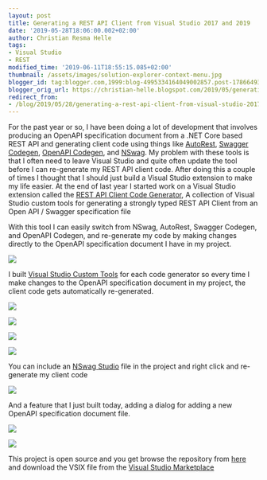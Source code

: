 ```yaml
---
layout: post
title: Generating a REST API Client from Visual Studio 2017 and 2019
date: '2019-05-28T18:06:00.002+02:00'
author: Christian Resma Helle
tags: 
- Visual Studio 
- REST
modified_time: '2019-06-11T18:55:15.085+02:00'
thumbnail: /assets/images/solution-explorer-context-menu.jpg
blogger_id: tag:blogger.com,1999:blog-4995334164049002857.post-1786649372449479397
blogger_orig_url: https://christian-helle.blogspot.com/2019/05/generating-rest-api-client-from-visual.html
redirect_from:
- /blog/2019/05/28/generating-a-rest-api-client-from-visual-studio-2017-and-2019/
---
```


For the past year or so, I have been doing a lot of development that involves producing an OpenAPI specification document from a .NET Core based REST API and generating client code using things like [AutoRest](https://github.com/Azure/autorest), [Swagger Codegen](https://github.com/swagger-api/swagger-codegen), [OpenAPI Codegen](https://github.com/OpenAPITools/openapi-generator), and [NSwag](https://github.com/RicoSuter/NSwag). My problem with these tools is that I often need to leave Visual Studio and quite often update the tool before I can re-generate my REST API client code. After doing this a couple of times I thought that I should just build a Visual Studio extension to make my life easier. At the end of last year I started work on a Visual Studio extension called the [REST API Client Code Generator](https://marketplace.visualstudio.com/items?itemName=ChristianResmaHelle.APIClientCodeGenerator), A collection of Visual Studio custom tools for generating a strongly typed REST API Client from an Open API / Swagger specification file

With this tool I can easily switch from NSwag, AutoRest, Swagger Codegen, and OpenAPI Codegen, and re-generate my code by making changes directly to the OpenAPI specification document I have in my project.  

[![](/assets/images/solution-explorer-context-menu.jpg)](/assets/images/solution-explorer-context-menu.jpg)

I built [Visual Studio Custom Tools](https://learn.microsoft.com/en-us/visualstudio/extensibility/internals/custom-tools?view=vs-2022&viewFallbackFrom=vs-2019%253FWT.mc_id%3DDT-MVP-5004822) for each code generator so every time I make changes to the OpenAPI specification document in my project, the client code gets automatically re-generated.  

[![](/assets/images/autorestcodegenerator-custom-tool.jpg)](/assets/images/autorestcodegenerator-custom-tool.jpg)

[![](/assets/images/openapicodegenerator-custom-tool.jpg)](/assets/images/openapicodegenerator-custom-tool.jpg)

[![](/assets/images/swaggercodegenerator-custom-tool.jpg)](/assets/images/swaggercodegenerator-custom-tool.jpg)

[![](/assets/images/nswagcodegenerator-custom-tool.jpg)](/assets/images/nswagcodegenerator-custom-tool.jpg)

You can include an [NSwag Studio](https://github.com/RicoSuter/NSwag/wiki/NSwagStudio) file in the project and right click and re-generate my client code  

[![](/assets/images/nswagstudio-context-menu.jpg)](/assets/images/nswagstudio-context-menu.jpg)

And a feature that I just built today, adding a dialog for adding a new OpenAPI specification document file.  

[![](/assets/images/add-new-menu.png)](/assets/images/add-new-menu.png)

[![](/assets/images/add-new-dialog.png)](/assets/images/add-new-dialog.png)

This project is open source and you get browse the repository from [here](https://github.com/christianhelle/apiclientcodegen) and download the VSIX file from the [Visual Studio Marketplace](https://marketplace.visualstudio.com/items?itemName=ChristianResmaHelle.APIClientCodeGenerator)